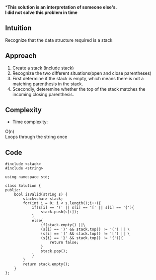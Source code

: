 ***This solution is an interpretation of someone else's.  
I did not solve this problem in time**
## Intuition
<!-- Describe your first thoughts on how to solve this problem. -->
Recognize that the data structure required is a stack
## Approach
<!-- Describe your approach to solving the problem. -->
1. Create a stack (include stack)
2. Recognize the two different situations(open and close parentheses)
3. First determine if the stack is empty, which means there is not a matching parenthesis in the stack.
4. Scecondly, deteremine whether the top of the stack matches the incoming closing parenthesis.
## Complexity
- Time complexity:
<!-- Add your time complexity here, e.g. $$O(n)$$ -->
O(n)  
Loops through the string once
## Code
```
#include <stack>
#include <string>

using namespace std;

class Solution {
public:
    bool isValid(string s) {
        stack<char> stack;
        for(int i = 0; i < s.length();i++){
            if(s[i] == '(' || s[i] == '[' || s[i] == '{'){
                stack.push(s[i]);
            }
            else{
                if(stack.empty() ||\
                (s[i] == ')' && stack.top() != '(') || \
                (s[i] == ']' && stack.top() != '[') || \
                (s[i] == '}' && stack.top() != '{')){
                    return false;
                }
                stack.pop();
            }
        }
        return stack.empty();
    }
};
```
